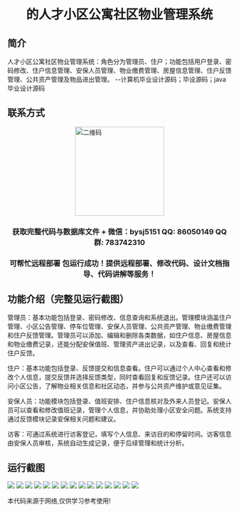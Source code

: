 <p><h1 align="center">的人才小区公寓社区物业管理系统</h1></p>

## 简介
人才小区公寓社区物业管理系统：角色分为管理员、住户；功能包括用户登录、密码修改、住户信息管理、安保人员管理、物业缴费管理、房屋信息管理、住户反馈管理、公共资产管理及物品进出管理。    --计算机毕业设计源码；毕设源码；java毕业设计源码


## 联系方式
<img src="https://bs-1329754181.cos.ap-shanghai.myqcloud.com/wx.jpg" alt="二维码" style="display: block; margin: 0 auto;" width="200px">
<p><h3 align="center">获取完整代码与数据库文件 + 微信：bysj5151 QQ: 86050149 QQ群: 783742310</h3></p>
<p><h3 align="center">可帮忙远程部署 包运行成功！提供远程部署、修改代码、设计文档指导、代码讲解等服务！</h3></p>

## 功能介绍（完整见运行截图）
管理员：基本功能包括登录、密码修改、信息查询和系统退出。管理模块涵盖住户管理、小区公告管理、停车位管理、安保人员管理、公共资产管理、物业缴费管理和住户反馈管理。管理员可以添加、编辑和删除各类数据，如住户信息、房屋信息和物业缴费记录，还能分配安保值班、管理资产进出记录，以及查看、回复和统计住户反馈。

住户：基本功能包括登录、反馈提交和信息查看。住户可以通过个人中心查看和修改个人信息，提交反馈并选择反馈类型，同时查看回复和反馈记录。住户还可以访问小区公告，了解物业相关信息和社区动态，并参与公共资产维护或意见征集。

安保人员：功能模块包括登录、值班安排、住户信息核对及外来人员登记。安保人员可以查看和修改值班记录，管理个人信息，并协助处理小区安全问题。系统支持通过反馈模块记录安保相关问题和建议。

访客：可通过系统进行访客登记，填写个人信息、来访目的和停留时间。访客信息由安保人员审核，系统自动生成记录，便于后续管理和统计分析。


## 运行截图
![](https://bs-1329754181.cos.ap-shanghai.myqcloud.com/ssm/TalentCommunityApartmentPropertyManagementSystem/img/001.jpg)
![](https://bs-1329754181.cos.ap-shanghai.myqcloud.com/ssm/TalentCommunityApartmentPropertyManagementSystem/img/002.jpg)
![](https://bs-1329754181.cos.ap-shanghai.myqcloud.com/ssm/TalentCommunityApartmentPropertyManagementSystem/img/003.jpg)
![](https://bs-1329754181.cos.ap-shanghai.myqcloud.com/ssm/TalentCommunityApartmentPropertyManagementSystem/img/004.jpg)
![](https://bs-1329754181.cos.ap-shanghai.myqcloud.com/ssm/TalentCommunityApartmentPropertyManagementSystem/img/005.jpg)
![](https://bs-1329754181.cos.ap-shanghai.myqcloud.com/ssm/TalentCommunityApartmentPropertyManagementSystem/img/006.jpg)
![](https://bs-1329754181.cos.ap-shanghai.myqcloud.com/ssm/TalentCommunityApartmentPropertyManagementSystem/img/007.jpg)
![](https://bs-1329754181.cos.ap-shanghai.myqcloud.com/ssm/TalentCommunityApartmentPropertyManagementSystem/img/008.jpg)
![](https://bs-1329754181.cos.ap-shanghai.myqcloud.com/ssm/TalentCommunityApartmentPropertyManagementSystem/img/009.jpg)
![](https://bs-1329754181.cos.ap-shanghai.myqcloud.com/ssm/TalentCommunityApartmentPropertyManagementSystem/img/010.jpg)
![](https://bs-1329754181.cos.ap-shanghai.myqcloud.com/ssm/TalentCommunityApartmentPropertyManagementSystem/img/011.jpg)
![](https://bs-1329754181.cos.ap-shanghai.myqcloud.com/ssm/TalentCommunityApartmentPropertyManagementSystem/img/012.jpg)
![](https://bs-1329754181.cos.ap-shanghai.myqcloud.com/ssm/TalentCommunityApartmentPropertyManagementSystem/img/013.jpg)
![](https://bs-1329754181.cos.ap-shanghai.myqcloud.com/ssm/TalentCommunityApartmentPropertyManagementSystem/img/014.jpg)
![](https://bs-1329754181.cos.ap-shanghai.myqcloud.com/ssm/TalentCommunityApartmentPropertyManagementSystem/img/015.jpg)

<p>本代码来源于网络,仅供学习参考使用!</p>
